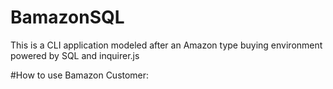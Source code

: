 # BamazonSQL

 This is a CLI application modeled after an Amazon type buying environment powered by SQL and inquirer.js
 
 #How to use Bamazon Customer:
 
